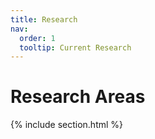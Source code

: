 ```yaml
---
title: Research
nav:
  order: 1
  tooltip: Current Research
---
```


# <i class="fas fa-microscope"></i>Research Areas <i class="fas fa-flask"></i>

{% include section.html %}

